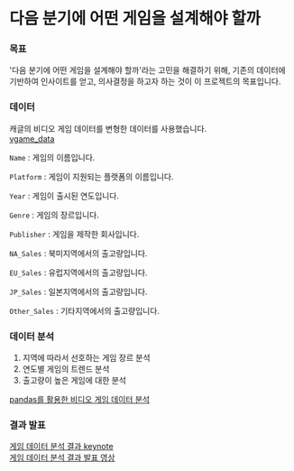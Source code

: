 # 다음 분기에 어떤 게임을 설계해야 할까

### 목표
'다음 분기에 어떤 게임을 설계해야 할까'라는 고민을 해결하기 위해, 기존의 데이터에 기반하여 인사이트를 얻고, 의사결정을 하고자 하는 것이 이 프로젝트의 목표입니다.

### 데이터
캐글의 비디오 게임 데이터를 변형한 데이터를 사용했습니다.\
[vgame_data](https://url.kr/kbqsa6)

`Name` : 게임의 이름입니다.

`Platform` : 게임이 지원되는 플랫폼의 이름입니다.

`Year` : 게임이 출시된 연도입니다.

`Genre` : 게임의 장르입니다.

`Publisher` : 게임을 제작한 회사입니다.

`NA_Sales` : 북미지역에서의 출고량입니다.

`EU_Sales` : 유럽지역에서의 출고량입니다.

`JP_Sales` : 일본지역에서의 출고량입니다.

`Other_Sales` : 기타지역에서의 출고량입니다.

### 데이터 분석
1. 지역에 따라서 선호하는 게임 장르 분석
2. 연도별 게임의 트렌드 분석
3. 출고량이 높은 게임에 대한 분석

[pandas를 활용한 비디오 게임 데이터 분석](https://url.kr/f6endu)

### 결과 발표
[게임 데이터 분석 결과 keynote](https://url.kr/i4n3dy)\
[게임 데이터 분석 결과 발표 영상](https://youtu.be/2m-f3dtKzAw)
